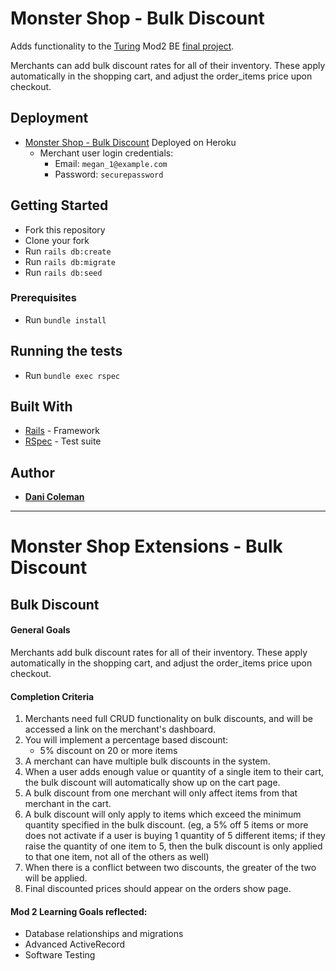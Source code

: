 # Monster Shop - Bulk Discount

Adds functionality to the [Turing](turing.io) Mod2 BE [final project](https://github.com/turingschool-examples/monster_shop_final).

Merchants can add bulk discount rates for all of their inventory. These apply automatically in the shopping cart, and adjust the order_items price upon checkout.

## Deployment

* [Monster Shop - Bulk Discount](https://monster-shop-final-dani.herokuapp.com/) Deployed on Heroku
  * Merchant user login credentials:
    * Email: `megan_1@example.com`
    * Password: `securepassword`


## Getting Started

- Fork this repository
- Clone your fork
- Run `rails db:create`
- Run `rails db:migrate`
- Run `rails db:seed`

### Prerequisites

- Run `bundle install`


## Running the tests

- Run `bundle exec rspec`

## Built With

* [Rails](https://rubyonrails.org/) - Framework
* [RSpec](https://github.com/rspec/rspec-rails) - Test suite

## Author

* [**Dani Coleman**](https://github.com/dcoleman21/monster_shop_final)

----------------

# Monster Shop Extensions - Bulk Discount

## Bulk Discount

#### General Goals

Merchants add bulk discount rates for all of their inventory. These apply automatically in the shopping cart, and adjust the order_items price upon checkout.

#### Completion Criteria

1. Merchants need full CRUD functionality on bulk discounts, and will be accessed a link on the merchant's dashboard.
1. You will implement a percentage based discount:
   - 5% discount on 20 or more items
1. A merchant can have multiple bulk discounts in the system.
1. When a user adds enough value or quantity of a single item to their cart, the bulk discount will automatically show up on the cart page.
1. A bulk discount from one merchant will only affect items from that merchant in the cart.
1. A bulk discount will only apply to items which exceed the minimum quantity specified in the bulk discount. (eg, a 5% off 5 items or more does not activate if a user is buying 1 quantity of 5 different items; if they raise the quantity of one item to 5, then the bulk discount is only applied to that one item, not all of the others as well)
1. When there is a conflict between two discounts, the greater of the two will be applied.
1. Final discounted prices should appear on the orders show page.

#### Mod 2 Learning Goals reflected:
- Database relationships and migrations
- Advanced ActiveRecord
- Software Testing
